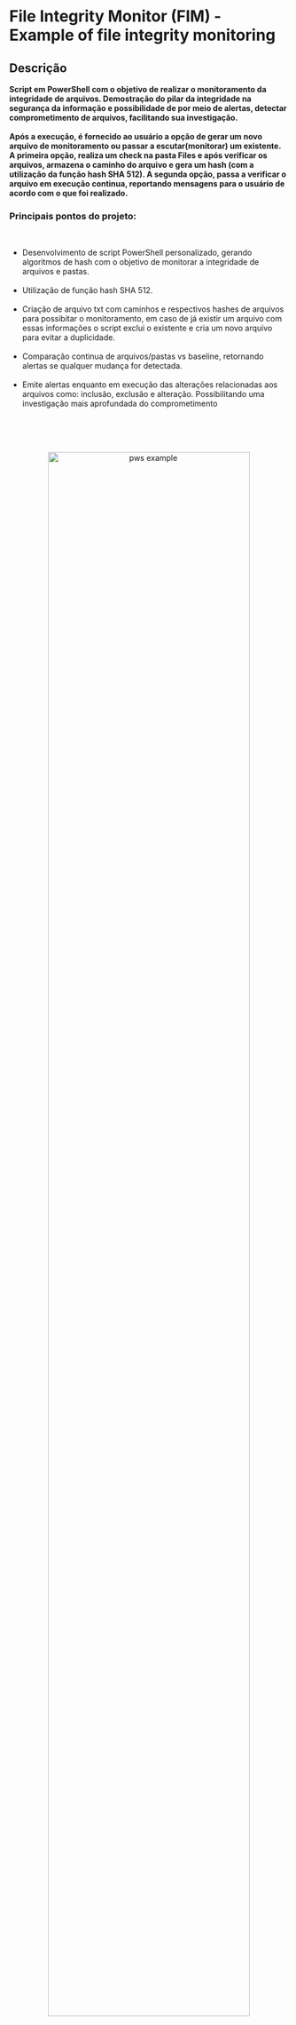 <h1>File Integrity Monitor (FIM) - Example of file integrity monitoring</h1>



<h2>Descrição</h2>
<b>Script em PowerShell com o objetivo de realizar o monitoramento da integridade de arquivos. Demostração do pilar da integridade na segurança da informação e possibilidade de por meio de alertas, detectar comprometimento de arquivos, facilitando sua investigação.<br /> <br />Após a execução, é fornecido ao usuário a opção de gerar um novo arquivo de monitoramento ou passar a escutar(monitorar) um existente. A primeira opção, realiza um check na pasta Files e após verificar os arquivos, armazena o caminho do arquivo e gera um hash (com a utilização da função hash SHA 512). A segunda opção, passa a verificar o arquivo em execução continua, reportando mensagens para o usuário de acordo com o que foi realizado.
</b>

<br />
<h3>Principais pontos do projeto:</h3>
<br />

- Desenvolvimento de script PowerShell personalizado, gerando algoritmos de hash com o objetivo de monitorar a integridade de arquivos e pastas.<br /><br />
- Utilização de função hash SHA 512.<br /><br />
- Criação de arquivo txt com caminhos e respectivos hashes de arquivos para possibitar o monitoramento, em caso de já existir um arquivo com essas informações o script   exclui o existente e cria um novo arquivo para evitar a duplicidade.<br /><br />
- Comparação continua de arquivos/pastas vs baseline, retornando alertas se qualquer mudança for detectada.<br /><br />
- Emite alertas enquanto em execução das alterações relacionadas aos arquivos como: inclusão, exclusão e alteração. Possibilitando uma investigação mais aprofundada do comprometimento<br /><br />
<br />
<br />

<p align="center">
<img src="https://i.imgur.com/DCT60Ll.png" height="85%" width="85%" alt="pws example"/>
</p>
<br />
<p align="center">
<img src="https://i.imgur.com/2kihf5p.png" height="85%" width="85%" alt="pws example 2"/>
</p>
<br />
<p align="center">
<img src="https://i.imgur.com/OaIRrEC.png" height="85%" width="85%" alt="pws example 3"/>
</p>
<br />
<p align="center">
<img src="https://i.imgur.com/ypdHYk5.png" height="85%" width="85%" alt="pws example 4"/>
</p>

<h4>Monitoramento:</h3>
- Vermelho/Cinza: Arquivos deletados.<br /><br />
- Amarelo: Arquivos modificados.<br /><br />
- Verde: Arquivos criados.<br /><br />
<br />
<p align="center">
<img src="https://i.imgur.com/sCXw0nO.png" height="85%" width="85%" alt="PWS example5"/>
</p>
<br />
<h2>Linguagens</h2>

- <b>PowerShell:</b> Script para verificar e monitorar a integridade de arquivos através de função hash (SHA 512)


<!--
 ```diff
- text in red
+ text in green
! text in orange
# text in gray
@@ text in purple (and bold)@@
```
--!>
